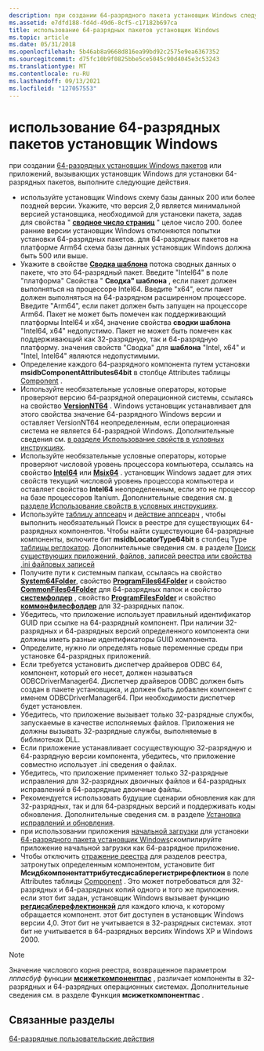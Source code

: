 ```yaml
---
description: при создании 64-разрядного пакета установщик Windows следуйте приведенным ниже рекомендациям.
ms.assetid: e7dfd188-fd4d-49d6-8cf5-c17182b697ca
title: использование 64-разрядных пакетов установщик Windows
ms.topic: article
ms.date: 05/31/2018
ms.openlocfilehash: 5b46ab8a9668d816ea99bd92c2575e9ea6367352
ms.sourcegitcommit: d75fc10b9f0825bbe5ce5045c90d4045e3c53243
ms.translationtype: MT
ms.contentlocale: ru-RU
ms.lasthandoff: 09/13/2021
ms.locfileid: "127057553"
---
```

# <a name="using-64-bit-windows-installer-packages"></a>использование 64-разрядных пакетов установщик Windows

при создании [64-разрядных установщик Windows пакетов](64-bit-windows-installer-packages.md) или приложений, вызывающих установщик Windows для установки 64-разрядных пакетов, выполните следующие действия.

-   используйте установщик Windows схему базы данных 200 или более поздней версии. Укажите, что версия 2,0 является минимальной версией установщика, необходимой для установки пакета, задав для свойства " [**сводное число страниц**](page-count-summary.md) " целое число 200. более ранние версии установщик Windows отклоняются попытки установки 64-разрядных пакетов. для 64-разрядных пакетов на платформе Arm64 схема базы данных установщик Windows должна быть 500 или выше.
-   Укажите в свойстве [**Сводка шаблона**](template-summary.md) потока сводных данных о пакете, что это 64-разрядный пакет. Введите "Intel64" в поле "платформа" Свойства " **Сводка" шаблона** , если пакет должен выполняться на процессоре Intel64. Введите "x64", если пакет должен выполняться на 64-разрядном расширенном процессоре. Введите "Arm64", если пакет должен быть запущен на процессоре Arm64. Пакет не может быть помечен как поддерживающий платформы Intel64 и x64, значение свойства **сводки шаблона** "Intel64, x64" недопустимо. Пакет не может быть помечен как поддерживающий как 32-разрядную, так и 64-разрядную платформу. значения свойств "Сводка" для **шаблона** "Intel, x64" и "Intel, Intel64" являются недопустимыми.
-   Определение каждого 64-разрядного компонента путем установки **msidbComponentAttributes64bit** в столбце Attributes таблицы [Component](component-table.md) .
-   Используйте необязательные условные операторы, которые проверяют версию 64-разрядной операционной системы, ссылаясь на свойство [**VersionNT64**](versionnt64.md) . Windows установщик устанавливает для этого свойства значение 64-разрядного Windows версии и оставляет VersionNT64 неопределенным, если операционная система не является 64-разрядной Windows. Дополнительные сведения см. [в разделе Использование свойств в условных инструкциях](using-properties-in-conditional-statements.md).
-   Используйте необязательные условные операторы, которые проверяют числовой уровень процессора компьютера, ссылаясь на свойство [**Intel64**](intel64.md) или [**Msix64**](msix64.md) . установщик Windows задает для этих свойств текущий числовой уровень процессора компьютера и оставляет свойство **Intel64** неопределенным, если это не процессор на базе процессоров Itanium. Дополнительные сведения см. [в разделе Использование свойств в условных инструкциях](using-properties-in-conditional-statements.md).
-   Используйте [таблицу аппсеарч](appsearch-table.md) и [действие аппсеарч](appsearch-action.md) , чтобы выполнить необязательный Поиск в реестре для существующих 64-разрядных компонентов. Чтобы найти существующие 64-разрядные компоненты, включите бит **msidbLocatorType64bit** в столбец Type [таблицы реглокатор](reglocator-table.md). Дополнительные сведения см. в разделе [Поиск существующих приложений, файлов, записей реестра или свойства .ini файловых записей](searching-for-existing-applications-files-registry-entries-or--ini-file-entries.md)
-   Получите пути к системным папкам, ссылаясь на свойство [**System64Folder**](system64folder.md), свойство [**ProgramFiles64Folder**](programfiles64folder.md) и свойство [**CommonFiles64Folder**](commonfiles64folder.md) для 64-разрядных папок и свойство [**системфолдер**](systemfolder.md) , свойство [**ProgramFilesFolder**](programfilesfolder.md) и свойство [**коммонфилесфолдер**](commonfilesfolder.md) для 32-разрядных папок.
-   Убедитесь, что приложение использует правильный идентификатор GUID при ссылке на 64-разрядный компонент. При наличии 32-разрядных и 64-разрядных версий определенного компонента они должны иметь разные идентификаторы GUID компонента.
-   Определите, нужно ли определять новые переменные среды при установке 64-разрядных приложений.
-   Если требуется установить диспетчер драйверов ODBC 64, компонент, который его несет, должен называться ODBCDriverManager64. Диспетчер драйверов ODBC должен быть создан в пакете установщика, и должен быть добавлен компонент с именем ODBCDriverManager64. При необходимости диспетчер будет установлен.
-   Убедитесь, что приложение вызывает только 32-разрядные службы, запускаемые в качестве исполняемых файлов. Приложения не должны вызывать 32-разрядные службы, выполняемые в библиотеках DLL.
-   Если приложение устанавливает сосуществующую 32-разрядную и 64-разрядную версии компонента, убедитесь, что приложение совместно использует .ini сведения о файлах.
-   Убедитесь, что приложение применяет только 32-разрядные исправления для 32-разрядных двоичных файлов и 64-разрядных исправлений в 64-разрядные двоичные файлы.
-   Рекомендуется использовать будущие сценарии обновления как для 32-разрядных, так и для 64-разрядных версий и поддерживать коды обновления. Дополнительные сведения см. в разделе [Установка исправлений и обновления](patching-and-upgrades.md).
-   при использовании приложения [начальной загрузки](bootstrapping.md) для установки [64-разрядного пакета установщик Windows](64-bit-windows-installer-packages.md)скомпилируйте приложение начальной загрузки как 64-разрядное приложение.
-   Чтобы отключить [отражение реестра](../winprog64/registry-reflection.md) для разделов реестра, затронутых определенным компонентом, установите бит **Мсидбкомпонентаттрибутесдисаблерегистрирефлектион** в поле Attributes таблицы [Component](component-table.md) . Это может потребоваться для 32-разрядных и 64-разрядных копий одного и того же приложения. если этот бит задан, установщик Windows вызывает функцию [**регдисаблерефлектионкэй**](/windows/win32/api/winreg/nf-winreg-regdisablereflectionkey) для каждого ключа, к которому обращается компонент. этот бит доступен в установщик Windows версии 4,0. Этот бит не учитывается в 32-разрядных системах. этот бит не учитывается в 64-разрядных версиях Windows XP и Windows 2000.

> [!Note]  
> Значение числового корня реестра, возвращенное параметром *лппасбуф* функции [**мсижеткомпонентпас**](/windows/desktop/api/Msi/nf-msi-msigetcomponentpatha) , различает компоненты в 32-разрядных и 64-разрядных операционных системах. Дополнительные сведения см. в разделе Функция **мсижеткомпонентпас** .

 

## <a name="related-topics"></a>Связанные разделы

<dl> <dt>

[64-разрядные пользовательские действия](64-bit-custom-actions.md)
</dt> </dl>

 

 
